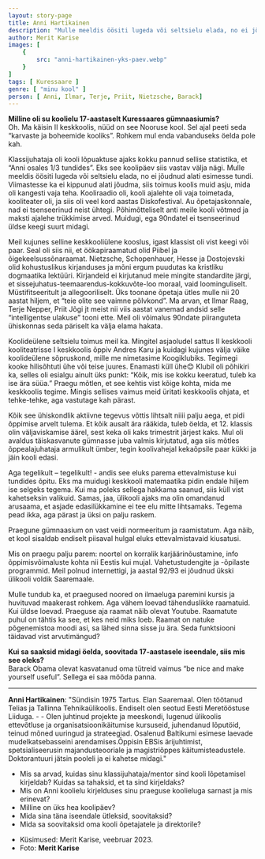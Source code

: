 ```yaml
---
layout: story-page
title: Anni Hartikainen
description: "Mulle meeldis öösiti lugeda või seltsielu elada, no ei jõudnud alati esimesse tundi."
author: Merit Karise
images: [
    {
        src: "anni-hartikainen-yks-paev.webp"
    }
]
tags: [ Kuressaare ]
genre: [ "minu kool" ]
person: [ Anni, Ilmar, Terje, Priit, Nietzsche, Barack]
---
```


<!-- # {{$doc.title}} -->

**Milline oli su koolielu 17-aastaselt Kuressaares gümnaasiumis?** \
Oh. Ma käisin II keskkoolis, nüüd on see Nooruse kool. Sel ajal peeti seda “karvaste ja boheemide kooliks”. Rohkem mul enda vabanduseks öelda pole kah.

Klassijuhataja oli kooli lõpuaktuse ajaks kokku pannud sellise statistika, et “Anni osales 1/3 tundides”. Eks see koolipäev siis vastav välja nägi. Mulle meeldis öösiti lugeda või seltsielu elada, no ei jõudnud alati esimesse tundi. Viimastesse ka ei kippunud alati jõudma, siis toimus koolis muid asju, mida oli kangesti vaja teha. Kooliraadio oli, kooli ajalehte oli vaja toimetada, kooliteater oli, ja siis oli veel kord aastas Diskofestival. Au õpetajaskonnale, nad ei tsenseerinud neist ühtegi. Põhimõtteliselt anti meile kooli võtmed ja maksti ajalehe trükkimise arved. Muidugi, ega 90ndatel ei tsenseerinud üldse keegi suurt midagi.

Meil kujunes selline keskkooliülene kooslus, igast klassist oli vist keegi või paar. Seal oli siis nii, et öökapiraamatud olid Piibel ja õigekeelsussõnaraamat. Nietzsche, Schopenhauer, Hesse ja Dostojevski olid kohustuslikus kirjanduses ja mõni ergum puudutas ka kristliku dogmaatika lektüüri. Kirjandeid ei kirjutanud meie mingite standardite järgi, et sissejuhatus-teemaarendus-kokkuvõte-loo moraal, vaid loominguliselt. Müstifitseeritult ja allegooriliselt. Üks toonane õpetaja ütles mulle nii 20 aastat hiljem, et “teie olite see vaimne põlvkond”. Ma arvan, et Ilmar Raag, Terje Nepper, Priit Jõgi jt meist nii viis aastat vanemad andsid selle “intelligentse ulakuse” tooni ette. Meil oli võimalus 90ndate piiranguteta ühiskonnas seda päriselt ka välja elama hakata.

Koolideülene seltsielu toimus meil ka. Mingitel asjaoludel sattus II keskkooli kooliteatrisse I keskkoolis õppiv Andres Karu ja kuidagi kujunes välja väike koolideülene sõpruskond, mille me nimetasime Koogiklubiks. Tegimegi kooke hilisõhtuti ühe või teise juures. Enamasti küll ühe😊 Klubil oli põhikiri ka, selles oli esialgu ainult üks punkt: “Kõik, mis ise kokku keeratud, tuleb ka ise ära süüa.” Praegu mõtlen, et see kehtis vist kõige kohta, mida me keskkoolis tegime. Mingis sellises vaimus meid üritati keskkoolis ohjata, et tehke-tehke, aga vastutage kah pärast.

Kõik see ühiskondlik aktiivne tegevus võttis lihtsalt niiii palju aega, et pidi õppimise arvelt tulema. Et kõik ausalt ära rääkida, tuleb öelda, et 12. klassis olin väljaviskamise äärel, sest keka oli kaks trimestrit järjest kaks. Mul oli avaldus täiskasvanute gümnasse juba valmis kirjutatud, aga siis mõtles õppealajuhataja armulikult ümber, tegin koolivahejal kekaõpsile paar kükki ja jäin kooli edasi.

Aga tegelikult – tegelikult! - andis see eluks parema ettevalmistuse kui tundides õpitu. Eks ma muidugi keskkooli matemaatika pidin endale hiljem ise selgeks tegema. Kui ma poleks sellega hakkama saanud, siis küll vist kahetseksin valikuid. Samas, jaa, ülikooli ajaks ma olin omandanud arusaama, et asjade edasilükkamine ei tee elu mitte lihtsamaks. Tegema pead ikka, aga pärast ja üksi on palju raskem.

Praegune gümnaasium on vast veidi normeeritum ja raamistatum. Aga näib, et kool sisaldab endiselt piisaval hulgal eluks ettevalmistavaid kiusatusi.

Mis on praegu palju parem: noortel on korralik karjäärinõustamine, info õppimisvõimaluste kohta nii Eestis kui mujal. Vahetustudengite ja -õpilaste programmid. Meil polnud internettigi, ja aastal 92/93 ei jõudnud ükski ülikooli voldik Saaremaale.

Mulle tundub ka, et praegused noored on ilmaeluga paremini kursis ja huvituvad maakerast rohkem. Aga vähem loevad tähenduslikke raamatuid. Kui üldse loevad. Praeguse aja raamat näib olevat Youtube. Raamatute puhul on tähtis ka see, et kes neid miks loeb. Raamat on natuke põgenemistoa moodi asi, sa lähed sinna sisse ju ära. Seda funktsiooni täidavad vist arvutimängud?

**Kui sa saaksid midagi öelda, soovitada 17-aastasele iseendale, siis mis see oleks?** \
Barack Obama olevat kasvatanud oma tütreid vaimus “be nice and make yourself useful”. Sellega ei saa mööda panna.

* * *

**Anni Hartikainen**: "Sündisin 1975 Tartus. Elan Saaremaal. Olen töötanud Telias ja Tallinna Tehnikaülikoolis. Endiselt olen seotud Eesti Meretööstuse Liiduga. - - Olen juhtinud projekte ja meeskondi, lugenud ülikoolis ettevõtluse ja organisatsioonikäitumise kursuseid, juhendanud lõputöid, teinud mõned uuringud ja strateegiad. Osalenud Baltikumi esimese laevade mudelkatsebasseini arendamises.Õppisin EBSis ärijuhtimist, spetsialiseerusin majandusteooriale ja magistriõppes käitumisteadustele. Doktorantuuri jätsin pooleli ja ei kahetse midagi."

<story-author :author="author"></story-author>

<details-wrapper summary="Mis mõtted tekkisid?">

- Mis sa arvad, kuidas sinu klassijuhataja/mentor sind kooli lõpetamisel kirjeldab? Kuidas sa tahaksid, et ta sind kirjeldaks?
- Mis on Anni koolielu kirjelduses sinu praeguse koolieluga sarnast ja mis erinevat?
- Milline on üks hea koolipäev?
- Mida sina täna iseendale ütleksid, soovitaksid? 
- Mida sa soovitaksid oma kooli õpetajatele ja direktorile?

</details-wrapper>

<details-wrapper summary="Allikad" class="text-sm" icon="icon-park-outline:document-folder">

- Küsimused: Merit Karise, veebruar 2023.
- Foto: **Merit Karise**

</details-wrapper>

